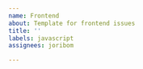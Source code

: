 ```yaml
---
name: Frontend
about: Template for frontend issues
title: ''
labels: javascript
assignees: joribom

---
```



